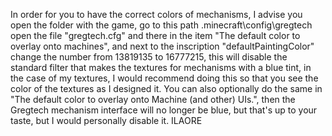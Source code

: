 In order for you to have the correct colors of mechanisms, I advise you open the folder with the game, go to this path .minecraft\config\gregtech open the file "gregtech.cfg" and there in the item "The default color to overlay onto machines", and next to the inscription "defaultPaintingColor" change the number from 13819135 to 16777215, this will disable the standard filter that makes the textures for mechanisms with a blue tint, in the case of my textures, I would recommend doing this so that you see the color of the textures as I designed it. You can also optionally do the same in "The default color to overlay onto Machine (and other) UIs.", then the Gregtech mechanism interface will no longer be blue, but that's up to your taste, but I would personally disable it.
                                                                                                                                                                           ILAORE
